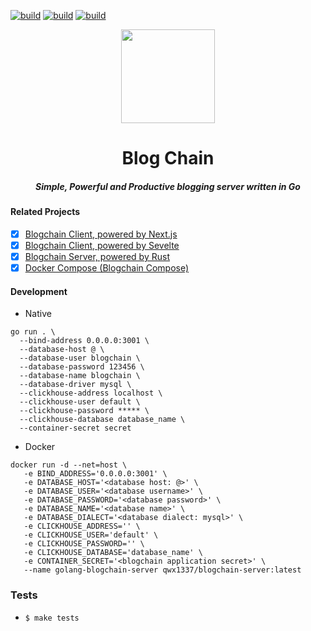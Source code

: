 [![build](https://github.com/zikwall/blogchain-go/workflows/Build%20and%20test%20Blogchain/badge.svg)](https://github.com/zikwall/blogchain-go/actions)
[![build](https://github.com/zikwall/blogchain-go/workflows/golangci-lint/badge.svg)](https://github.com/zikwall/blogchain-go/actions)
[![build](https://github.com/zikwall/blogchain-go/workflows/deploy%20heroky/badge.svg)](https://github.com/zikwall/blogchain-go/actions)

<div align="center">
  <img width="150" height="150" src="https://github.com/zikwall/blogchain/blob/master/screenshots/bc_go_300.png">
  <h1>Blog Chain</h1>
  <h5>Simple, Powerful and Productive blogging server written in Go</h5>
</div>

#### Related Projects

- [x] [Blogchain Client, powered by Next.js](https://github.com/zikwall/blogchain)
- [x] [Blogchain Client, powered by Sevelte](https://github.com/zikwall/blogchain-svelte)
- [x] [Blogchain Server, powered by Rust](https://github.com/zikwall/blogchain-rust)
- [x] [Docker Compose (Blogchain Compose)](https://github.com/zikwall/blogchain-compose)

#### Development

- Native
```shell script
go run . \
  --bind-address 0.0.0.0:3001 \
  --database-host @ \
  --database-user blogchain \
  --database-password 123456 \
  --database-name blogchain \
  --database-driver mysql \
  --clickhouse-address localhost \
  --clickhouse-user default \
  --clickhouse-password ***** \
  --clickhouse-database database_name \
  --container-secret secret
```
- Docker

```shell script
docker run -d --net=host \
   -e BIND_ADDRESS='0.0.0.0:3001' \
   -e DATABASE_HOST='<database host: @>' \
   -e DATABASE_USER='<database username>' \
   -e DATABASE_PASSWORD='<database password>' \
   -e DATABASE_NAME='<database name>' \
   -e DATABASE_DIALECT='<database dialect: mysql>' \
   -e CLICKHOUSE_ADDRESS='' \
   -e CLICKHOUSE_USER='default' \
   -e CLICKHOUSE_PASSWORD='' \
   -e CLICKHOUSE_DATABASE='database_name' \
   -e CONTAINER_SECRET='<blogchain application secret>' \
   --name golang-blogchain-server qwx1337/blogchain-server:latest
```

### Tests

- `$ make tests`
